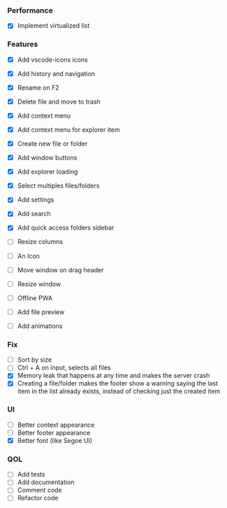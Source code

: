 ### Performance
- [x] Implement virtualized list

### Features
- [x] Add vscode-icons icons
- [x] Add history and navigation
- [x] Rename on F2
- [x] Delete file and move to trash
- [x] Add context menu
- [x] Add context menu for explorer item
- [x] Create new file or folder
- [x] Add window buttons
- [x] Add explorer loading
- [x] Select multiples files/folders
- [x] Add settings
- [x] Add search
- [x] Add quick access folders sidebar
- [ ] Resize columns
- [ ] An Icon
- [ ] Move window on drag header
- [ ] Resize window

- [ ] Offline PWA
- [ ] Add file preview
- [ ] Add animations

### Fix
- [ ] Sort by size
- [ ] Ctrl + A on input, selects all files
- [x] Memory leak that happens at any time and makes the server crash
- [x] Creating a file/folder makes the footer show a warning saying the last item in the list already exists, instead of checking just the created item

### UI
- [ ] Better context appearance
- [ ] Better footer appearance
- [x] Better font (like Segoe UI)

### QOL
- [ ] Add tests
- [ ] Add documentation
- [ ] Comment code
- [ ] Refactor code